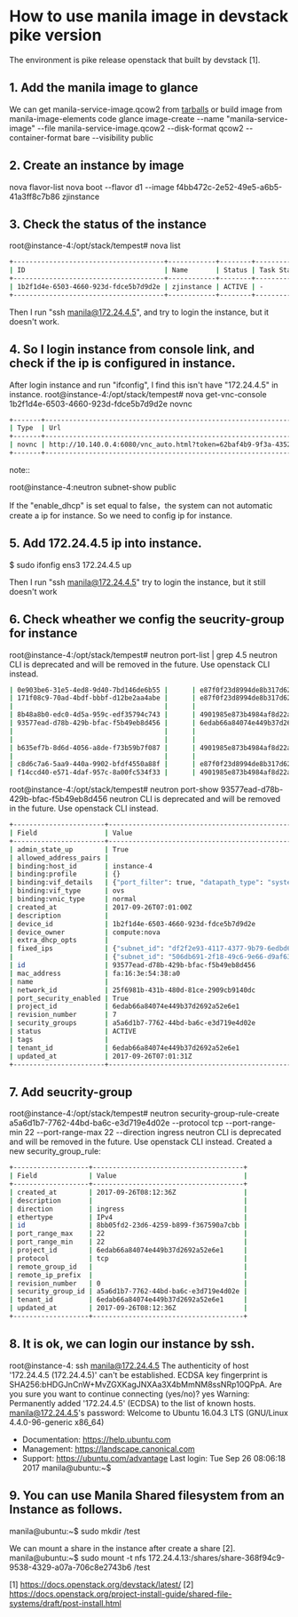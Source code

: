 # How to use manila image in devstack pike version

The environment is pike release openstack that built by devstack [1].

## 1. Add the manila image to glance
We can get manila-service-image.qcow2 from [tarballs](https://tarballs.openstack.org/manila-image-elements/images/)
or build image from manila-image-elements code
glance image-create --name "manila-service-image" --file manila-service-image.qcow2 --disk-format qcow2 --container-format bare --visibility public

## 2. Create an instance by image
nova flavor-list
nova boot --flavor d1   --image  f4bb472c-2e52-49e5-a6b5-41a3ff8c7b86  zjinstance

## 3. Check the status of the instance

root@instance-4:/opt/stack/tempest# nova list
```bash
+--------------------------------------+------------+--------+------------+-------------+--------------------------------+
| ID                                   | Name       | Status | Task State | Power State | Networks                       |
+--------------------------------------+------------+--------+------------+-------------+--------------------------------+
| 1b2f1d4e-6503-4660-923d-fdce5b7d9d2e | zjinstance | ACTIVE | -          | Running     | public=2001:db8::3, 172.24.4.5 |
+--------------------------------------+------------+--------+------------+-------------+--------------------------------+
```

Then I run "ssh manila@172.24.4.5", and try to login the instance, but it doesn't work.


## 4. So I login instance from console link, and check if the ip is configured in instance.
After login instance and run "ifconfig", I find this isn't have "172.24.4.5" in instance.
root@instance-4:/opt/stack/tempest# nova get-vnc-console  1b2f1d4e-6503-4660-923d-fdce5b7d9d2e novnc
```bash
+-------+---------------------------------------------------------------------------------+
| Type  | Url                                                                             |
+-------+---------------------------------------------------------------------------------+
| novnc | http://10.140.0.4:6080/vnc_auto.html?token=62baf4b9-9f3a-4352-8979-49edf75cc3cd |
+-------+---------------------------------------------------------------------------------+
```

note::

root@instance-4:neutron subnet-show  public

If the "enable_dhcp" is set equal to false，the system can not automatic create a ip for instance.
So we need to config ip for instance.


## 5.  Add 172.24.4.5 ip into instance.

$ sudo ifonfig ens3 172.24.4.5 up


Then I run "ssh manila@172.24.4.5" try to login the instance, but it still doesn't work

## 6. Check wheather we config the seucrity-group for instance
root@instance-4:/opt/stack/tempest# neutron port-list | grep 4.5
neutron CLI is deprecated and will be removed in the future. Use openstack CLI instead.
```bash
| 0e903be6-31e5-4ed8-9d40-7bd146de6b55 |      | e87f0f23d8994de8b317d62764733fff | fa:16:3e:3a:34:15 | {"subnet_id": "ec455e1c-b75a-4b09-b327-cbe84d7a8b6d", "ip_address": "fd83:177a:6d37::1"}                    |
| 171f08c9-70ad-4bdf-bbbf-d12be2aa4abe |      | e87f0f23d8994de8b317d62764733fff | fa:16:3e:48:e7:fa | {"subnet_id": "8eafdb1f-7f24-438a-9fe5-d485f655d0bf", "ip_address": "10.0.0.2"}                             |
|                                      |      |                                  |                   | {"subnet_id": "ec455e1c-b75a-4b09-b327-cbe84d7a8b6d", "ip_address": "fd83:177a:6d37:0:f816:3eff:fe48:e7fa"} |
| 8b48a8b0-edc0-4d5a-959c-edf35794c743 |      | 4901985e873b4984af8d22a60f7b15f3 | fa:16:3e:7c:6e:fc | {"subnet_id": "0b540976-801a-45db-b7ae-a5565ca653f4", "ip_address": "10.2.5.8"}                             |
| 93577ead-d78b-429b-bfac-f5b49eb8d456 |      | 6edab66a84074e449b37d2692a52e6e1 | fa:16:3e:54:38:a0 | {"subnet_id": "df2f2e93-4117-4377-9b79-6edbd6de18bf", "ip_address": "172.24.4.5"}                           |
|                                      |      |                                  |                   | {"subnet_id": "506db691-2f18-49c6-9e66-d9af63844854", "ip_address": "2001:db8::3"}                          |
|                                      |      |                                  |                   | {"subnet_id": "506db691-2f18-49c6-9e66-d9af63844854", "ip_address": "2001:db8::1"}                          |
| b635ef7b-8d6d-4056-a8de-f73b59b7f087 |      | 4901985e873b4984af8d22a60f7b15f3 | fa:16:3e:77:2c:ca | {"subnet_id": "bebaa066-d1b6-4e92-9e31-77f9ceda2279", "ip_address": "10.254.0.18"}                          |
|                                      |      |                                  |                   | {"subnet_id": "f4f5d9b7-068c-48bb-b6c8-30583753d200", "ip_address": "10.254.0.2"}                           |
| c8d6c7a6-5aa9-440a-9902-bfdf4550a88f |      | e87f0f23d8994de8b317d62764733fff | fa:16:3e:8d:de:d3 | {"subnet_id": "8eafdb1f-7f24-438a-9fe5-d485f655d0bf", "ip_address": "10.0.0.1"}                             |
| f14ccd40-e571-4daf-957c-8a00fc534f33 |      | 4901985e873b4984af8d22a60f7b15f3 | fa:16:3e:d2:8b:02 | {"subnet_id": "f4f5d9b7-068c-48bb-b6c8-30583753d200", "ip_address": "10.254.0.11"}                          |
```

root@instance-4:/opt/stack/tempest# neutron port-show 93577ead-d78b-429b-bfac-f5b49eb8d456
neutron CLI is deprecated and will be removed in the future. Use openstack CLI instead.
```bash
+-----------------------+------------------------------------------------------------------------------------+
| Field                 | Value                                                                              |
+-----------------------+------------------------------------------------------------------------------------+
| admin_state_up        | True                                                                               |
| allowed_address_pairs |                                                                                    |
| binding:host_id       | instance-4                                                                         |
| binding:profile       | {}                                                                                 |
| binding:vif_details   | {"port_filter": true, "datapath_type": "system", "ovs_hybrid_plug": true}          |
| binding:vif_type      | ovs                                                                                |
| binding:vnic_type     | normal                                                                             |
| created_at            | 2017-09-26T07:01:00Z                                                               |
| description           |                                                                                    |
| device_id             | 1b2f1d4e-6503-4660-923d-fdce5b7d9d2e                                               |
| device_owner          | compute:nova                                                                       |
| extra_dhcp_opts       |                                                                                    |
| fixed_ips             | {"subnet_id": "df2f2e93-4117-4377-9b79-6edbd6de18bf", "ip_address": "172.24.4.5"}  |
|                       | {"subnet_id": "506db691-2f18-49c6-9e66-d9af63844854", "ip_address": "2001:db8::3"} |
| id                    | 93577ead-d78b-429b-bfac-f5b49eb8d456                                               |
| mac_address           | fa:16:3e:54:38:a0                                                                  |
| name                  |                                                                                    |
| network_id            | 25f6981b-431b-480d-81ce-2909cb9140dc                                               |
| port_security_enabled | True                                                                               |
| project_id            | 6edab66a84074e449b37d2692a52e6e1                                                   |
| revision_number       | 7                                                                                  |
| security_groups       | a5a6d1b7-7762-44bd-ba6c-e3d719e4d02e                                               |
| status                | ACTIVE                                                                             |
| tags                  |                                                                                    |
| tenant_id             | 6edab66a84074e449b37d2692a52e6e1                                                   |
| updated_at            | 2017-09-26T07:01:31Z                                                               |
+-----------------------+------------------------------------------------------------------------------------+
```

## 7.  Add seucrity-group 

root@instance-4:/opt/stack/tempest# neutron security-group-rule-create a5a6d1b7-7762-44bd-ba6c-e3d719e4d02e --protocol tcp --port-range-min 22 --port-range-max 22 --direction ingress
neutron CLI is deprecated and will be removed in the future. Use openstack CLI instead.
Created a new security_group_rule:
```bash
+-------------------+--------------------------------------+
| Field             | Value                                |
+-------------------+--------------------------------------+
| created_at        | 2017-09-26T08:12:36Z                 |
| description       |                                      |
| direction         | ingress                              |
| ethertype         | IPv4                                 |
| id                | 8bb05fd2-23d6-4259-b899-f367590a7cbb |
| port_range_max    | 22                                   |
| port_range_min    | 22                                   |
| project_id        | 6edab66a84074e449b37d2692a52e6e1     |
| protocol          | tcp                                  |
| remote_group_id   |                                      |
| remote_ip_prefix  |                                      |
| revision_number   | 0                                    |
| security_group_id | a5a6d1b7-7762-44bd-ba6c-e3d719e4d02e |
| tenant_id         | 6edab66a84074e449b37d2692a52e6e1     |
| updated_at        | 2017-09-26T08:12:36Z                 |
+-------------------+--------------------------------------+
```

## 8. It is ok, we can login our instance by ssh.
root@instance-4: ssh manila@172.24.4.5
The authenticity of host '172.24.4.5 (172.24.4.5)' can't be established.
ECDSA key fingerprint is SHA256:bHDGJnCnW+MvZGXKagJNXAa3X4bMmNM8ssNRp10QPpA.
Are you sure you want to continue connecting (yes/no)? yes
Warning: Permanently added '172.24.4.5' (ECDSA) to the list of known hosts.
manila@172.24.4.5's password: 
Welcome to Ubuntu 16.04.3 LTS (GNU/Linux 4.4.0-96-generic x86_64)

 * Documentation:  https://help.ubuntu.com
 * Management:     https://landscape.canonical.com
 * Support:        https://ubuntu.com/advantage
Last login: Tue Sep 26 08:06:18 2017
manila@ubuntu:~$ 

## 9.  You can use Manila Shared filesystem from an Instance as follows.
manila@ubuntu:~$ sudo mkdir /test

We can mount a share in the instance after create a share [2].
manila@ubuntu:~$ sudo mount -t nfs 172.24.4.13:/shares/share-368f94c9-9538-4329-a07a-706c8e2743b6 /test 


[1]  https://docs.openstack.org/devstack/latest/
[2]  https://docs.openstack.org/project-install-guide/shared-file-systems/draft/post-install.html

